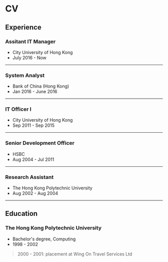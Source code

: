 # CV

## Experience

### Assitant IT Manager
- City University of Hong Kong
- July 2016 - Now

---

### System Analyst
- Bank of China (Hong Kong)
- Jan 2016 - June 2016

---

### IT Officer I
- City University of Hong Kong
- Sep 2011 - Sep 2015

---

### Senior Development Officer
- HSBC
- Aug 2004 - Jul 2011

---

### Research Assistant
- The Hong Kong Polytechnic University
- Aug 2002 - Aug 2004

---

## Education 

### The Hong Kong Polytechnic University
- Bachelor's degree, Computing
- 1998 - 2002
> 2000 - 2001: placement at Wing On Travel Services Ltd
